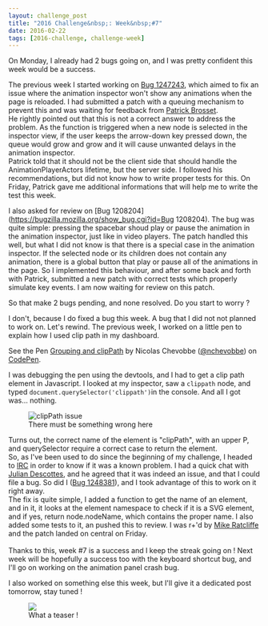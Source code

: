 ```yaml
---
layout: challenge_post
title: "2016 Challenge&nbsp;: Week&nbsp;#7"
date: 2016-02-22
tags: [2016-challenge, challenge-week]
---
```

On Monday, I already had 2 bugs going on, and I was pretty confident this week would be a success.

The previous week I started working on [Bug 1247243](https://bugzilla.mozilla.org/show_bug.cgi?id=1247243), which aimed to fix an issue where the animation inspector won't show any animations when the page is reloaded. I had submitted a patch with a queuing mechanism to prevent this and was waiting for feedback from [Patrick Brosset](https://twitter.com/patrickbrosset).<br>
He rightly pointed out that this is not a correct answer to address the problem. As the function is triggered when a new node is selected in the inspector view, if the user keeps the arrow-down key pressed down, the queue would grow and grow and it will cause unwanted delays in the animation inspector.<br>
Patrick told that it should not be the client side that should handle the AnimationPlayerActors lifetime, but the server side. I followed his recommendations, but did not know how to write proper tests for this. On Friday, Patrick gave me additional informations that will help me to write the test this week.


I also asked for review on [Bug 1208204](https://bugzilla.mozilla.org/show_bug.cgi?id=Bug 1208204). The bug was quite simple: pressing the spacebar shoud play or pause the animation in the animation inspector, just like in video players. The patch handled this well, but what I did not know is that there is a special case in the animation inspector. If the selected node or its children does not contain any animation, there is a global button that play or pause all of the animations in the page. So I implemented this behaviour, and after some back and forth with Patrick, submitted a new patch with correct tests which properly simulate key events. I am now waiting for review on this patch.


So that make 2 bugs pending, and none resolved. Do you start to worry ?

I don't, because I do fixed a bug this week. A bug that I did not not planned to work on. Let's rewind. The previous week, I worked on a little pen to explain how I used clip path in my dashboard.

<p data-height="268" data-theme-id="12994" data-slug-hash="wMNbWm" data-default-tab="result" data-user="nchevobbe" class='codepen'>See the Pen <a href='http://codepen.io/nchevobbe/pen/wMNbWm/'>Grouping and clipPath</a> by Nicolas Chevobbe (<a href='http://codepen.io/nchevobbe'>@nchevobbe</a>) on <a href='http://codepen.io'>CodePen</a>.</p>
<script async src="//assets.codepen.io/assets/embed/ei.js"></script>

I was debugging the pen using the devtools, and I had to get a clip path element in Javascript. I looked at my inspector, saw a ```clippath``` node, and typed ```document.querySelector('clippath')```in the console. And all I got was… nothing.

<figure>
  <img src="http://i.imgur.com/C8tuN1m.png" alt="clipPath issue">
  <figcaption>There must be something wrong here</figcaption>
</figure>

Turns out, the correct name of the element is "clipPath", with an upper P, and querySelector require a correct case to return the element.<br>
So, as I've been used to do since the beginning of my challenge, I headed to [IRC](ircs://irc.mozilla.org:6697/%23devtools) in order to know if it was a known problem. I had a quick chat with [Julian Descottes](https://twitter.com/juliandescottes/), and he agreed that it was indeed an issue, and that I could file a bug. So did I ([Bug 1248381](https://bugzilla.mozilla.org/show_bug.cgi?id=1248381)), and I took advantage of this to work on it right away.<br>
The fix is quite simple, I added a function to get the name of an element, and in it, it looks at the element namespace to check if it is a SVG element, and if yes, return node.nodeName, which contains the proper name. I also added some tests to it, an pushed this to review. I was r+'d by [Mike Ratcliffe](https://twitter.com/ratcliffe_mike) and the patch landed on central on Friday.<br><br>
Thanks to this, week #7 is a success and I keep the streak going on&nbsp;! Next week will be hopefully a success too with the keyboard shortcut bug, and I'll go on working on the animation panel crash bug.


I also worked on something else this week, but I'll give it a dedicated post tomorrow, stay tuned&nbsp;!

<figure>
  <img src="http://i.imgur.com/A73CVy7.png">
  <figcaption>What a teaser !</figcaption>
</figure>
